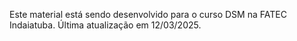 Este material está sendo desenvolvido para o curso DSM na FATEC Indaiatuba. Última atualização em 12/03/2025.

